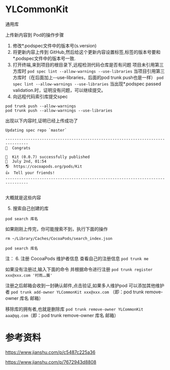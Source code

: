 # YLCommonKit
通用库



上传新内容到 Pod的操作步骤
1.  修改*.podspec文件中的版本号(s.version)
2.  将更新内容上传到 GitHub,然后给这个更新内容设置标签,标签的版本号要和*.podspec文件中的版本号一致.
3.  打开终端,来到项目的根目录下,远程检测代码仓库是否有问题
项目未引用第三方库时
```pod spec lint --allow-warnings --use-libraries```
当项目引用第三方库时（在后面加上--use-libraries，后面的pod trunk push也是一样）
```pod spec lint --allow-warnings --use-libraries```
当出现*.podspec passed validation.时，证明没有问题，可以继续提交。
4.  向远程代码索引库提交spec
```
pod trunk push --allow-warnings
pod trunk push --allow-warnings --use-libraries
```
出现以下内容时,证明已经上传成功了
```
Updating spec repo `master`

--------------------------------------------------------------------------------
🎉  Congrats

🚀  Kit (0.0.7) successfully published
📅  July 2nd, 01:54
🌎  https://cocoapods.org/pods/Kit
👍  Tell your friends!
--------------------------------------------------------------------------------


```
大概就是这些内容


5. 搜索自己创建的库
```
pod search 库名
```
如果刚刚上传完，你可能搜索不到，执行下面的操作
```
rm ~/Library/Caches/CocoaPods/search_index.json

pod search 库名
```

注：
6. 注册 CocoaPods 维护者信息
查看自己的注册信息
`pod trunk me`

如果没有注册过,输入下面的命令 并根据命令进行注册
`pod trunk register xxx@xxx.com '村雨灬龑'`

注册之后邮箱会收到一封确认邮件,点击验证,如果多人维护pod 可以添加其他维护者
`pod trunk add-owner YLCommonKit xxx@xxx.com` （即：pod trunk remove-owner 库名 邮箱）

移除库的拥有者,也就是删除库
`pod trunk remove-owner YLCommonKit aaa@qq.com`（即：pod trunk remove-owner 库名 邮箱）

# 参考资料
https://www.jianshu.com/p/c5487c225a36

https://www.jianshu.com/p/7672943d8808
